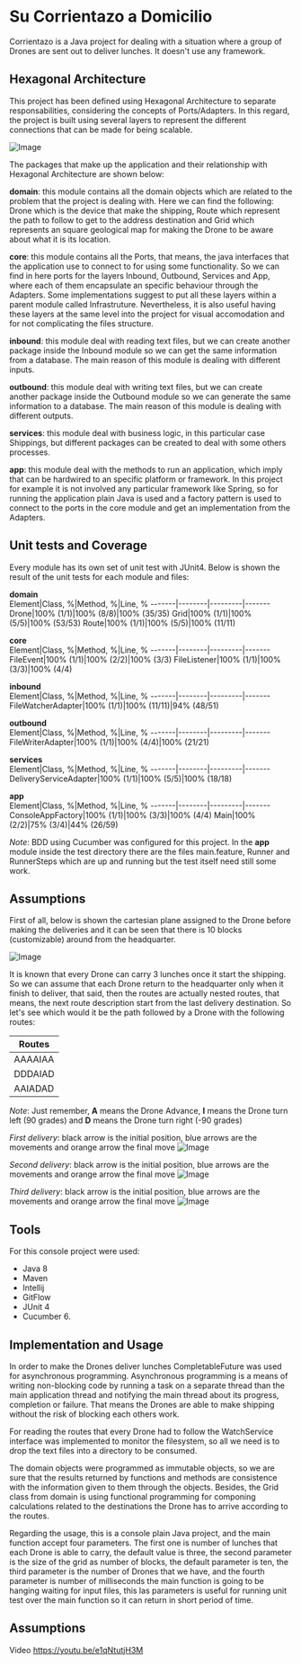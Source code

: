 # Su Corrientazo a Domicilio

Corrientazo is a Java project for dealing with a situation where a group of Drones are sent out to deliver lunches. It doesn't use any framework.

## Hexagonal Architecture

This project has been defined using Hexagonal Architecture to separate responsabilities, considering the concepts of Ports/Adapters. In this regard, the project is built using several layers to represent the different connections that can be made for being scalable.

![Image](https://tejidosjulieth.com/Arquitectura-Hexagonal.png)

The packages that make up the application and their relationship with Hexagonal Architecture are shown below:

**domain**: this module contains all the domain objects which are related to the problem that the project is dealing with. Here we can find the following: Drone which is the device that make the shipping, Route which represent the path to follow to get to the address destination and Grid which represents an square geological map for making the Drone to be aware about what it is its location.

**core**: this module contains all the Ports, that means, the java interfaces that the application use to connect to for using some functionality. So we can find in here ports for the layers Inbound, Outbound, Services and App, where each of them encapsulate an specific behaviour through the Adapters. Some implementations suggest to put all these layers within a parent module called Infrastruture. Nevertheless, it is also useful having these layers at the same level into the project for visual accomodation and for not complicating the files structure.

**inbound**: this module deal with reading text files, but we can create another package inside the Inbound module so we can get the same information from a database. The main reason of this module is dealing with different inputs.

**outbound**: this module deal with writing text files, but we can create another package inside the Outbound module so we can generate the same information to a database. The main reason of this module is dealing with different outputs.

**services**: this module deal with business logic, in this particular case Shippings, but different packages can be created to deal with some others processes.

**app**: this module deal with the methods to run an application, which imply that can be hardwired to an specific platform or framework. In this project for example it is not involved any particular framework like Spring, so for running the application plain Java is used and a factory pattern is used to connect to the ports in the core module and get an implementation from the Adapters.

## Unit tests and Coverage

Every module has its own set of unit test with JUnit4. Below is shown the result of the unit tests for each module and files:

**domain**<br/>
Element|Class, %|Method, %|Line, %
-------|--------|---------|-------
Drone|100% (1/1)|100% (8/8)|100% (35/35)
Grid|100% (1/1)|100% (5/5)|100% (53/53)
Route|100% (1/1)|100% (5/5)|100% (11/11)

**core**<br/>
Element|Class, %|Method, %|Line, %
-------|--------|---------|-------
FileEvent|100% (1/1)|100% (2/2)|100% (3/3)
FileListener|100% (1/1)|100% (3/3)|100% (4/4)

**inbound**<br/>
Element|Class, %|Method, %|Line, %
-------|--------|---------|-------
FileWatcherAdapter|100% (1/1)|100% (11/11)|94% (48/51)

**outbound**<br/>
Element|Class, %|Method, %|Line, %
-------|--------|---------|-------
FileWriterAdapter|100% (1/1)|100% (4/4)|100% (21/21)

**services**<br/>
Element|Class, %|Method, %|Line, %
-------|--------|---------|-------
DeliveryServiceAdapter|100% (1/1)|100% (5/5)|100% (18/18)

**app**<br/>
Element|Class, %|Method, %|Line, %
-------|--------|---------|-------
ConsoleAppFactory|100% (1/1)|100% (3/3)|100% (4/4)
Main|100% (2/2)|75% (3/4)|44% (26/59)

*Note*: BDD using Cucumber was configured for this project. In the **app** module inside the test directory there are the files main.feature, Runner and RunnerSteps which are up and running but the test itself need still some work.

## Assumptions

First of all, below is shown the cartesian plane assigned to the Drone before making the deliveries and it can be seen that there is 10 blocks  (customizable) around from the headquarter.

![Image](https://tejidosjulieth.com/Initial-Position.png)

It is known that every Drone can carry 3 lunches once it start the shipping. So we can assume that each Drone return to the headquarter only when it finish to deliver, that said, then the routes are actually nested routes, that means, the next route description start from the last delivery destination. So let's see which would it be the path followed by a Drone with the following routes:

Routes|
------|
AAAAIAA|
DDDAIAD|
AAIADAD|

*Note*: Just remember, **A** means the Drone Advance, **I** means the Drone turn left (90 grades) and **D** means the Drone turn right (-90 grades)

*First delivery*: black arrow is the initial position, blue arrows are the movements and orange arrow the final move
![Image](https://tejidosjulieth.com/First-delivery-AAAAIAA.png)

*Second delivery*: black arrow is the initial position, blue arrows are the movements and orange arrow the final move
![Image](https://tejidosjulieth.com/Second-delivery-DDDAIAD.png)

*Third delivery*: black arrow is the initial position, blue arrows are the movements and orange arrow the final move
![Image](https://tejidosjulieth.com/Third-delivery-AAIADAD.png)

## Tools

For this console project were used: 
* Java 8 
* Maven 
* Intellij
* GitFlow 
* JUnit 4 
* Cucumber 6. 

## Implementation and Usage 

In order to make the Drones deliver lunches CompletableFuture was used for asynchronous programming. Asynchronous programming is a means of writing non-blocking code by running a task on a separate thread than the main application thread and notifying the main thread about its progress, completion or failure. That means the Drones are able to make shipping without the risk of blocking each others work.

For reading the routes that every Drone had to follow the WatchService interface was implemented to monitor the filesystem, so all we need is to drop the text files into a directory to be consumed.

The domain objects were programmed as immutable objects, so we are sure that the results returned by functions and methods are consistence with the information given to them through the objects. Besides, the Grid class from domain is using functional programming for componing calculations related to the destinations the Drone has to arrive according to the routes.

Regarding the usage, this is a console plain Java project, and the main function accept four parameters. The first one is number of lunches that each Drone is able to carry, the default value is three, the second parameter is the size of the grid as number of blocks, the default parameter is ten, the third parameter is the number of Drones that we have, and the fourth parameter is number of milliseconds the main function is going to be hanging waiting for input files, this las parameters is useful for running unit test over the main function so it can return in short period of time.

## Assumptions

Video https://youtu.be/e1qNtutjH3M
